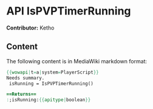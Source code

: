 # API IsPVPTimerRunning

**Contributor:** Ketho

## Content

The following content is in MediaWiki markdown format:

```mediawiki
{{wowapi|t=a|system=PlayerScript}}
Needs summary.
 isRunning = IsPVPTimerRunning()

==Returns==
:;isRunning:{{apitype|boolean}}
```